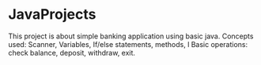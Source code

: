 # JavaProjects

This project is about simple banking application using basic java.
Concepts used:  Scanner, Variables, If/else statements, methods, l
Basic operations: check balance, deposit, withdraw, exit. 
